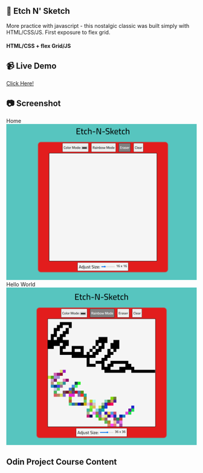 ## :art: Etch N' Sketch
More practice with javascript - this nostalgic classic was built simply with HTML/CSS/JS. First exposure to flex grid.
#### HTML/CSS + flex Grid/JS

## :video_camera: Live Demo
<a href="https://t-pirozzini.github.io/Etch-N-Sketch/">Click Here!</a>

## :camera: Screenshot
Home
![Home](https://github.com/T-Pirozzini/Etch-N-Sketch/blob/main/assets/home.png?raw=true)
Hello World
![Hello World](https://github.com/T-Pirozzini/Etch-N-Sketch/blob/main/assets/hello-world.png?raw=true)

## Odin Project Course Content


 
